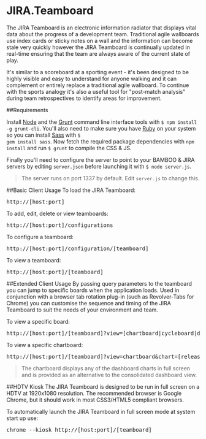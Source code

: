 JIRA.Teamboard
==============

The JIRA Teamboard is an electronic information radiator that displays vital data about the progress of a development team. Traditional agile wallboards use index cards or sticky notes on a wall and the information can become stale very quickly however the JIRA Teamboard is continually updated in real-time ensuring that the team are always aware of the current state of play.

It's similar to a scoreboard at a sporting event - it's been designed to be highly visible and easy to understand for anyone walking and it can complement or entirely replace a traditional agile wallboard. To continue with the sports analogy it's also a useful tool for "post-match analysis" during team retrospectives to identify areas for improvement.

##Requirements

Install [Node](http://nodejs.org/) and the [Grunt](http://gruntjs.com/) command line interface tools with <code>$ npm install -g grunt-cli</code>. You'll also need to make sure you have [Ruby](https://www.ruby-lang.org/) on your system so you can install [Sass](http://sass-lang.com/) with <code>$ gem install sass</code>. Now fetch the required package dependencies with <code>npm install</code> and run <code>$ grunt</code> to compile the CSS & JS.

Finally you'll need to configure the server to point to your BAMBOO & JIRA servers by editing <code>server.json</code> before launching it with <code>$ node server.js</code>.

> The server runs on port 1337 by default. Edit <code>server.js</code> to change this.

##Basic Client Usage
To load the JIRA Teamboard:
<pre>http://[host:port]</pre>
To add, edit, delete or view teamboards:
<pre>http://[host:port]/configurations</pre>
To configure a teamboard:
<pre>http://[host:port]/configuration/[teamboard]</pre>
To view a teamboard:
<pre>http://[host:port]/[teamboard]</pre>

##Extended Client Usage
By passing query parameters to the teamboard you can jump to specific boards when the application loads. Used in conjunction with a browser tab rotation plug-in (such as Revolver-Tabs for Chrome) you can customise the sequence and timing of the JIRA Teamboard to suit the needs of your environment and team.

To view a specific board:
<pre>http://[host:port]/[teamboard]?view=[chartboard|cycleboard|dashboard|releaseboard|taskboard]</pre>
To view a specific chartboard:
<pre>http://[host:port]/[teamboard]?view=chartboard&chart=[releaseburn|sprintburn|taskburn|taskflow|taskwork]</pre>

> The chartboard displays any of the dashboard charts in full screen and is provided as an alternative to the consolidated dashboard view.

##HDTV Kiosk
The JIRA Teamboard is designed to be run in full screen on a HDTV at 1920x1080 resolution. The recommended browser is Google Chrome, but it should work in most CSS3/HTML5 compliant browsers.

To automatically launch the JIRA Teamboard in full screen mode at system start up use:

<pre>chrome --kiosk http://[host:port]/[teamboard]</pre>
